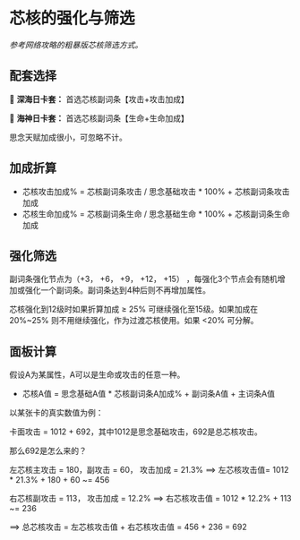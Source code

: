 # 芯核的强化与筛选
*参考网络攻略的粗暴版芯核筛选方式。*

## 配套选择
  
🦈 **深海日卡套：** 首选芯核副词条【攻击+攻击加成】

🧜 **海神日卡套：** 首选芯核副词条【生命+生命加成】

思念天赋加成很小，可忽略不计。

## 加成折算
  - 芯核攻击加成% = 芯核副词条攻击 / 思念基础攻击 * 100% + 芯核副词条攻击加成
  - 芯核生命加成% = 芯核副词条生命 / 思念基础生命 * 100% + 芯核副词条生命加成

## 强化筛选
副词条强化节点为（+3， +6， +9， +12， +15） ，每强化3个节点会有随机增加或强化一个副词条。副词条达到4种后则不再增加属性。

芯核强化到12级时如果折算加成 $\geq$ 25% 可继续强化至15级。如果加成在 20%~25% 则不用继续强化，作为过渡芯核使用。如果 <20% 可分解。

## 面板计算
假设A为某属性，A可以是生命或攻击的任意一种。

- 芯核A值 = 思念基础A值 * 芯核副词条A加成% + 副词条A值 + 主词条A值

以某张卡的真实数值为例：

  卡面攻击 = 1012 + 692，其中1012是思念基础攻击，692是总芯核攻击。
  
  那么692是怎么来的？
  
  左芯核主攻击 = 180，副攻击 = 60， 攻击加成 = 21.3% $\implies$ 左芯核攻击值=  1012 * 21.3% + 180 + 60 ~= 456
  
  右芯核副攻击 = 113， 攻击加成 = 12.2% $\implies$ 右芯核攻击值 = 1012 * 12.2% + 113 ~= 236

  $\implies$ 总芯核攻击 = 左芯核攻击值 + 右芯核攻击值 = 456 + 236 = 692
